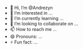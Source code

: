 - 👋 Hi, I’m @Andrezyn
- 👀 I’m interested in ...
- 🌱 I’m currently learning ...
- 💞️ I’m looking to collaborate on ...
- 📫 How to reach me ...
- 😄 Pronouns: ...
- ⚡ Fun fact: ...

<!---
Andrezyn/Andrezyn is a ✨ special ✨ repository because its `README.md` (this file) appears on your GitHub profile.
You can click the Preview link to take a look at your changes.
--->
